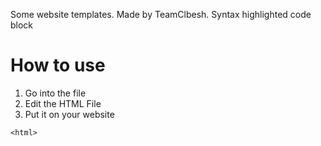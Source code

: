 Some website templates. Made by TeamClbesh.
Syntax highlighted code block

# How to use

1. Go into the file
2. Edit the HTML File
3. Put it on your website


`<html>`
